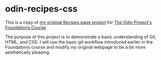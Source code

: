 # odin-recipes-css

This is a copy of [my original Recipes page project](https://github.com/johnspurr/odin-recipes) for [The Odin Project's Foundations Course](https://www.theodinproject.com/lessons/foundations-recipes).

The purpose of this project is to demonstrate a basic understanding of Git, HTML, and CSS. I will use the basic git workflow introduced earlier in the Foundations course and modify my original webpage to be a bit more aesthetically pleasing.
